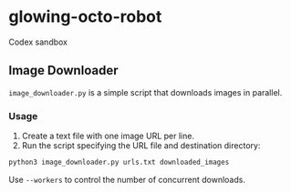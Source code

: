 # glowing-octo-robot
Codex sandbox

## Image Downloader

`image_downloader.py` is a simple script that downloads images in parallel.

### Usage

1. Create a text file with one image URL per line.
2. Run the script specifying the URL file and destination directory:

```bash
python3 image_downloader.py urls.txt downloaded_images
```

Use `--workers` to control the number of concurrent downloads.

